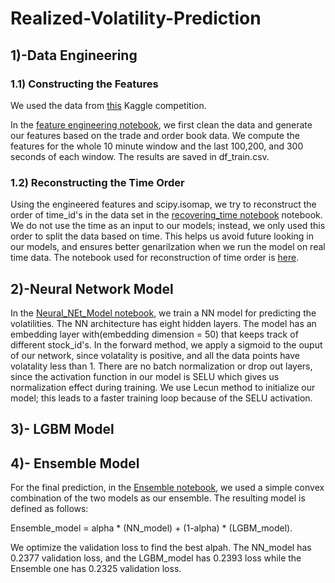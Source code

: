 # Realized-Volatility-Prediction

## 1)-Data Engineering

### 1.1) Constructing the Features
We used the data from [this](https://www.kaggle.com/competitions/optiver-realized-volatility-prediction/data) Kaggle competition. 

In the [feature engineering notebook](https://github.com/alins95/Realized-Volatility-Prediction/blob/main/code/feature_eng_notebook.ipynb), we first clean the data and generate our features based on the trade and order book data. We compute the features for the whole 10 minute window and the last 100,200, and 300 seconds of each window. The results are saved in df_train.csv.

### 1.2) Reconstructing the Time Order
Using the engineered features and scipy.isomap, we try to reconstruct the order of time_id's in the data set in the [recovering_time notebook](https://github.com/alins95/Realized-Volatility-Prediction/blob/main/code/recovering_time.ipynb) notebook. We do not use the time as an input to our models; instead, we only used this order to split the data based on time. This helps us avoid future looking in our models, and ensures better genarilzation when we run the model on real time data. The notebook used for reconstruction of time order is [here](https://github.com/alins95/Realized-Volatility-Prediction/blob/main/code/recovering_time.ipynb).

## 2)-Neural Network Model

In the [Neural_NEt_Model notebook](https://github.com/alins95/Realized-Volatility-Prediction/blob/main/code/Neural_Net_Model.ipynb), we train a NN model for predicting the volatilities. The NN architecture has eight hidden layers. The model has an embedding layer with(embedding dimension = 50) that keeps track of different stock_id's. In the forward method, we apply a sigmoid to the ouput of our network, since volatality is positive, and all the data points have volatality less than 1. There are no batch normalization or drop out layers, since the activation function in our model is SELU which gives us normalization effect during training. We use Lecun method to initialize our model; this leads to a faster training loop because of the SELU activation. 

## 3)- LGBM Model

## 4)- Ensemble Model
For the final prediction, in the [Ensemble notebook](https://github.com/alins95/Realized-Volatility-Prediction/blob/main/code/Ensemble.ipynb), we used a simple convex combination of the two models as our ensemble. The resulting model is defined as follows:

Ensemble_model = alpha * (NN_model) + (1-alpha) * (LGBM_model).

We optimize the validation loss to find the best alpah. The NN_model has 0.2377 validation loss, and the LGBM_model has 0.2393 loss while the Ensemble one has 0.2325 validation loss.
 
